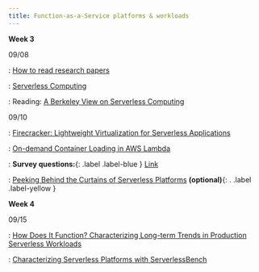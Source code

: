 ```yaml
---
title: Function-as-a-Service platforms & workloads
---
```


**Week 3**

09/08

: [How to read research papers](/cs6501-serverless-ai-fall25/assets/docs/how-to-read-research-papers.pdf)

: [Serverless Computing](/cs6501-serverless-ai-fall25/assets/docs/lec4-serverless-computing.pdf)

: Reading: [A Berkeley View on Serverless Computing](https://www2.eecs.berkeley.edu/Pubs/TechRpts/2019/EECS-2019-3.pdf)


09/10

: [Firecracker: Lightweight Virtualization for Serverless Applications](https://www.usenix.org/conference/nsdi20/presentation/agache)

: [On-demand Container Loading in AWS Lambda](https://www.usenix.org/conference/atc23/presentation/brooker)

: **Survey questions:**{: .label .label-blue } [Link](https://edstem.org/us/courses/84432/discussion/6912987)

: [Peeking Behind the Curtains of Serverless Platforms](https://www.usenix.org/conference/atc18/presentation/wang-liang) **(optional)**{: . .label .label-yellow }

**Week 4**

09/15

: [How Does It Function? Characterizing Long-term Trends in Production Serverless Workloads](https://arxiv.org/abs/2312.10127)

: [Characterizing Serverless Platforms with ServerlessBench](https://ipads.se.sjtu.edu.cn/_media/publications/yusocc20.pdf)
